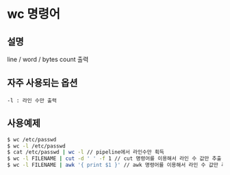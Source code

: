 wc 명령어
==========================

## 설명
line / word / bytes count 출력

## 자주 사용되는 옵션
```
-l : 라인 수만 출력
```

## 사용예제
```bash
$ wc /etc/passwd
$ wc -l /etc/passwd
$ cat /etc/passwd | wc -l // pipeline에서 라인수만 획득
$ wc -l FILENAME | cut -d ' ' -f 1 // cut 명령어를 이용해서 라인 수 값만 추출
$ wc -l FILENAME | awk '{ print $1 }' // awk 명령어를 이용해서 라인 수 값만 추출
```
